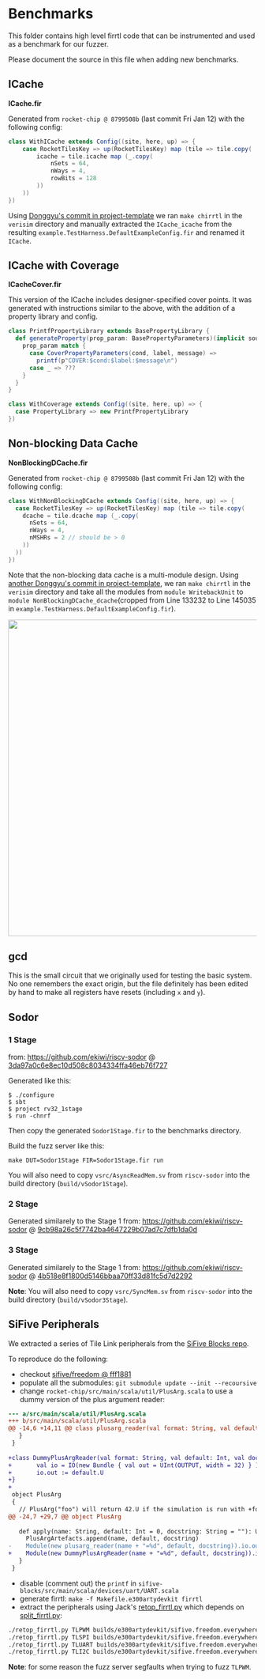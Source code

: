 # Benchmarks

This folder contains high level firrtl code that can be instrumented
and used as a benchmark for our fuzzer.

Please document the source in this file when adding new benchmarks.

## ICache

**ICache.fir**

Generated from `rocket-chip @ 8799508b` (last commit Fri Jan 12) with the
following config:

```.scala
class WithICache extends Config((site, here, up) => {
	case RocketTilesKey => up(RocketTilesKey) map (tile => tile.copy(
		icache = tile.icache map (_.copy(
			nSets = 64,
			nWays = 4,
			rowBits = 128
		))
	))
})
```

Using [Donggyu's commit in project-template](https://github.com/ucb-bar/project-template/commit/8a5fc95dedbccc7241a30888f2dac16fdf63c4f1)
we ran `make chirrtl` in the `verisim` directory and manually extracted the
`ICache_icache` from the resulting `example.TestHarness.DefaultExampleConfig.fir`
and renamed it `ICache`.

## ICache with Coverage

**ICacheCover.fir**

This version of the ICache includes designer-specified cover points. It was
generated with instructions similar to the above, with the addition of a
property library and config.

```scala
class PrintfPropertyLibrary extends BasePropertyLibrary {
  def generateProperty(prop_param: BasePropertyParameters)(implicit sourceInfo: SourceInfo) = {
    prop_param match {
      case CoverPropertyParameters(cond, label, message) =>
        printf(p"COVER:$cond:$label:$message\n")
      case _ => ???
    }
  }
}

class WithCoverage extends Config((site, here, up) => {
  case PropertyLibrary => new PrintfPropertyLibrary
})
```
## Non-blocking Data Cache

**NonBlockingDCache.fir**

Generated from `rocket-chip @ 8799508b` (last commit Fri Jan 12) with the
following config:

```.scala
class WithNonBlockingDCache extends Config((site, here, up) => {
  case RocketTilesKey => up(RocketTilesKey) map (tile => tile.copy(
    dcache = tile.dcache map (_.copy(
      nSets = 64,
      nWays = 4,
      nMSHRs = 2 // should be > 0
    ))
  ))
})
```

Note that the non-blocking data cache is a multi-module design.
Using [another Donggyu's commit in project-template](https://github.com/ucb-bar/project-template/commit/86da7216e814ce0ab181bf6e99e1b77fedadb42e),
we ran `make chirrtl` in the `verisim` directory and take all the modules from
`module WritebackUnit` to `module NonBlockingDCache_dcache`(cropped from
Line 133232 to Line 145035 in `example.TestHarness.DefaultExampleConfig.fir`).

<img src="http://www.lowrisc.org/docs/untether-v0.2/figures/dcache.png" width="640">

## gcd

This is the small circuit that we originally used for testing the basic system.
No one remembers the exact origin, but the file definitely has been edited
by hand to make all registers have resets (including `x` and `y`).


## Sodor

### 1 Stage

from: https://github.com/ekiwi/riscv-sodor @
[3da97a0c6e8ec10d508c8034334ffa46eb76f727](https://github.com/ekiwi/riscv-sodor/commit/3da97a0c6e8ec10d508c8034334ffa46eb76f727)

Generated like this:

```
$ ./configure
$ sbt
$ project rv32_1stage
$ run -chnrf
```

Then copy the generated `Sodor1Stage.fir` to the benchmarks directory.

Build the fuzz server like this:
```
make DUT=Sodor1Stage FIR=Sodor1Stage.fir run
```

You will also need to copy `vsrc/AsyncReadMem.sv` from `riscv-sodor` into
the build directory (`build/vSodor1Stage`).

### 2 Stage

Generated similarely to the Stage 1 from: https://github.com/ekiwi/riscv-sodor @
[9cb98a26c5f7742ba4647229b07ad7c7dfb1da0d](https://github.com/ekiwi/riscv-sodor/commit/9cb98a26c5f7742ba4647229b07ad7c7dfb1da0d)

### 3 Stage

Generated similarely to the Stage 1 from: https://github.com/ekiwi/riscv-sodor @
[4b518e8f1800d5146bbaa70ff33d81fc5d7d2292](https://github.com/ekiwi/riscv-sodor/commit/4b518e8f1800d5146bbaa70ff33d81fc5d7d2292)

**Note**: You will also need to copy `vsrc/SyncMem.sv` from `riscv-sodor` into
the build directory (`build/vSodor3Stage`).

## SiFive Peripherals

We extracted a series of Tile Link peripherals from the [SiFive Blocks repo](https://github.com/sifive/sifive-blocks).

To reproduce do the following:

* checkout [sifive/freedom @ fff1881](https://github.com/sifive/freedom/commit/fff18810cd56d6b331a4ac08b62425a75280182b)
* populate all the submodules: `git submodule update --init --recoursive`
* change `rocket-chip/src/main/scala/util/PlusArg.scala` to use a dummy version of the plus argument reader:

```.diff
--- a/src/main/scala/util/PlusArg.scala
+++ b/src/main/scala/util/PlusArg.scala
@@ -14,6 +14,11 @@ class plusarg_reader(val format: String, val default: Int, val docstring: String
   }
 }
 
+class DummyPlusArgReader(val format: String, val default: Int, val docstring: String) extends Module {
+       val io = IO(new Bundle { val out = UInt(OUTPUT, width = 32) } )
+       io.out := default.U
+}
+
 object PlusArg
 {
   // PlusArg("foo") will return 42.U if the simulation is run with +foo=42
@@ -24,7 +29,7 @@ object PlusArg
 
   def apply(name: String, default: Int = 0, docstring: String = ""): UInt = {
     PlusArgArtefacts.append(name, default, docstring)
-    Module(new plusarg_reader(name + "=%d", default, docstring)).io.out
+    Module(new DummyPlusArgReader(name + "=%d", default, docstring)).io.out
   }
 }
```

* disable (comment out) the `printf` in `sifive-blocks/src/main/scala/devices/uart/UART.scala`
* generate firrtl: `make -f Makefile.e300artydevkit firrtl`
* extract the peripherals using Jack's
  [retop_firrtl.py](https://gist.githubusercontent.com/jackkoenig/b780c809c7e0ef5d6658bdcfe273ecda/raw/7abe8ee3ccd46f04531b586b524451334ed4b75f/retop_firrtl.py)
  which depends on
  [split_firrtl.py](https://gist.githubusercontent.com/jackkoenig/68c91ad94315fb566032816cc769aac4/raw/8e54cb93dadee409b64cd87fcbcb83933ce0d66b/split_firrtl.py):

```.sh
./retop_firrtl.py TLPWM builds/e300artydevkit/sifive.freedom.everywhere.e300artydevkit.E300ArtyDevKitConfig.fir TLPWM.fir
./retop_firrtl.py TLSPI builds/e300artydevkit/sifive.freedom.everywhere.e300artydevkit.E300ArtyDevKitConfig.fir TLSPI.fir
./retop_firrtl.py TLUART builds/e300artydevkit/sifive.freedom.everywhere.e300artydevkit.E300ArtyDevKitConfig.fir TLUART.fir
./retop_firrtl.py TLI2C builds/e300artydevkit/sifive.freedom.everywhere.e300artydevkit.E300ArtyDevKitConfig.fir TLI2C.fir
```

**Note**: for some reason the fuzz server segfaults when trying to fuzz `TLPWM`.